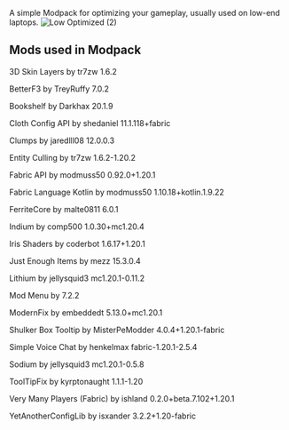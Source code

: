 A simple Modpack for optimizing your gameplay, usually used on low-end laptops.
![Low Optimized (2)](https://github.com/VamProjects/Low-Optimized/assets/160307863/07590784-e6c6-4196-8d78-366d15aaa8c7)


**Mods used in Modpack**
-----------------------------
3D Skin Layers
by tr7zw
1.6.2

BetterF3
by TreyRuffy
7.0.2

Bookshelf
by Darkhax
20.1.9

Cloth Config API
by shedaniel
11.1.118+fabric

Clumps
by jaredlll08
12.0.0.3

Entity Culling
by tr7zw
1.6.2-1.20.2

Fabric API
by modmuss50
0.92.0+1.20.1

Fabric Language Kotlin
by modmuss50
1.10.18+kotlin.1.9.22

FerriteCore
by malte0811
6.0.1

Indium
by comp500
1.0.30+mc1.20.4

Iris Shaders
by coderbot
1.6.17+1.20.1

Just Enough Items
by mezz
15.3.0.4

Lithium
by jellysquid3
mc1.20.1-0.11.2

Mod Menu
by
7.2.2

ModernFix
by embeddedt
5.13.0+mc1.20.1

Shulker Box Tooltip
by MisterPeModder
4.0.4+1.20.1-fabric

Simple Voice Chat
by henkelmax
fabric-1.20.1-2.5.4

Sodium
by jellysquid3
mc1.20.1-0.5.8

ToolTipFix
by kyrptonaught
1.1.1-1.20

Very Many Players (Fabric)
by ishland
0.2.0+beta.7.102+1.20.1

YetAnotherConfigLib
by isxander
3.2.2+1.20-fabric
